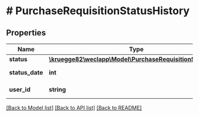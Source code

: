 # # PurchaseRequisitionStatusHistory

## Properties

Name | Type | Description | Notes
------------ | ------------- | ------------- | -------------
**status** | [**\kruegge82\weclapp\Model\PurchaseRequisitionStatusType**](PurchaseRequisitionStatusType.md) |  | [optional]
**status_date** | **int** |  | [optional] [readonly]
**user_id** | **string** |  | [optional] [readonly]

[[Back to Model list]](../../README.md#models) [[Back to API list]](../../README.md#endpoints) [[Back to README]](../../README.md)

